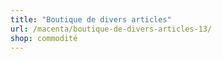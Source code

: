 ```yaml
---
title: "Boutique de divers articles"
url: /macenta/boutique-de-divers-articles-13/
shop: commodité
---
```

